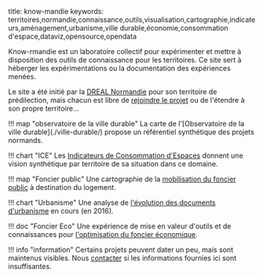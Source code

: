 title: know-mandie
keywords: territoires,normandie,connaissance,outils,visualisation,cartographie,indicateurs,aménagement,urbanisme,ville durable,économie,consommation d'espace,dataviz,opensource,opendata

Know-rmandie est un laboratoire collectif pour expérimenter et mettre à disposition des outils de connaissance pour les territoires. Ce site sert à héberger les expérimentations ou la documentation des expériences menées.

Le site a été initié par la [DREAL Normandie][dreal-norm] pour son territoire de prédilection, mais chacun est libre de [rejoindre le projet](a_propos/partenaires.md) ou de l'étendre à son propre territoire...

<div markdown="1" class="two cols">
!!! map "observatoire de la ville durable"
    La carte de l'[Observatoire de la ville durable](./ville-durable/) propose un référentiel synthétique des projets normands.

!!! chart "ICE"
    Les [Indicateurs de Consommation d'Espaces](./I/CE/) donnent une vision synthétique par territoire de sa situation dans ce domaine.

!!! map "Foncier public"
    Une cartographie de la [mobilisation du foncier public](./Foncier/foncier-public/) à destination du logement.

!!! chart "Urbanisme"
    Une analyse de [l'évolution des documents d'urbanisme](./urbanisme/) en cours (en 2016).

!!! doc "Foncier Eco"
    Une expérience de mise en valeur d'outils et de connaissances pour [l'optimisation du foncier économique][foncier-eco].


</div>

!!! info "information"
    Certains projets peuvent dater un peu, mais sont maintenus visibles. Nous [contacter](a_propos/contribuer.md) si les informations fournies ici sont insuffisantes.

[dreal-norm]: https://normandie.developpement-durable.gouv.fr
[foncier-eco]: https://foncier-eco.gitlab.io
